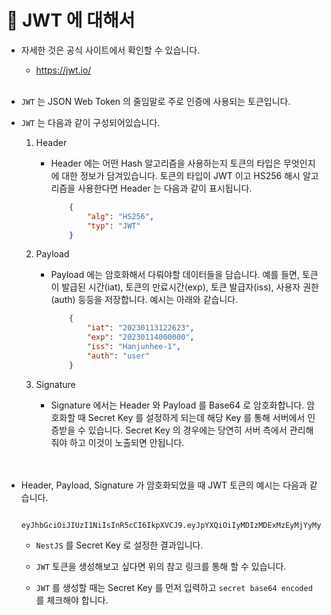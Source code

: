 # 🔔 JWT 에 대해서

- 자세한 것은 공식 사이트에서 확인할 수 있습니다. 

    - https://jwt.io/
    <br/><br/>

- `JWT` 는 JSON Web Token 의 줄임말로 주로 인증에 사용되는 토큰입니다.

- `JWT` 는 다음과 같이 구성되어있습니다.

    1. Header

        - Header 에는 어떤 Hash 알고리즘을 사용하는지 토큰의 타입은 무엇인지에 대한 정보가 담겨있습니다. 토큰의 타입이 JWT 이고 HS256 해시 알고리즘을 사용한다면 Header 는 다음과 같이 표시됩니다. 
            ```json
                {
                    "alg": "HS256",
                    "typ": "JWT"
                }
            ```

    2. Payload

        - Payload 에는 암호화해서 다뤄야할 데이터들을 담습니다. 예를 들면, 토큰이 발급된 시간(iat), 토큰의 만료시간(exp), 토큰 발급자(iss), 사용자 권한(auth) 등등을 저장합니다. 예시는 아래와 같습니다. 
            ```json
                {
                    "iat": "20230113122623",
                    "exp": "20230114000000",
                    "iss": "Hanjunhee-1",
                    "auth": "user"
                }
            ```

    3. Signature

        - Signature 에서는 Header 와 Payload 를 Base64 로 암호화합니다. 암호화할 때 Secret Key 를 설정하게 되는데 해당 Key 를 통해 서버에서 인증받을 수 있습니다. Secret Key 의 경우에는 당연히 서버 측에서 관리해줘야 하고 이것이 노출되면 안됩니다. <br/><br/><br/>


- Header, Payload, Signature 가 암호화되었을 때 JWT 토큰의 예시는 다음과 같습니다. 
    ```
        eyJhbGciOiJIUzI1NiIsInR5cCI6IkpXVCJ9.eyJpYXQiOiIyMDIzMDExMzEyMjYyMyIsImV4cCI6IjIwMjMwMTE0MDAwMDAwIiwiaXNzIjoiSGFuanVuaGVlLTEiLCJhdXRoIjoidXNlciJ9.yJ9AWQCwTvI3RA9TCX_WLn5UBEO8hzYi9u1u1uFFhRg
    ```
    - `NestJS` 를 Secret Key 로 설정한 결과입니다. 

    - `JWT` 토큰을 생성해보고 싶다면 위의 참고 링크를 통해 할 수 있습니다. 

    - `JWT` 를 생성할 때는 Secret Key 를 먼저 입력하고 `secret base64 encoded` 를 체크해야 합니다.